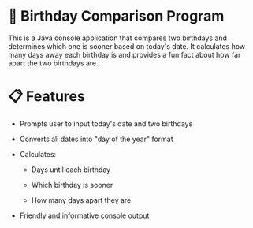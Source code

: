 # 🎂 Birthday Comparison Program

This is a Java console application that compares two birthdays and determines which one is sooner based on today's date. It calculates how many days away each birthday is and provides a fun fact about how far apart the two birthdays are.

# 📋 Features
* Prompts user to input today's date and two birthdays

* Converts all dates into "day of the year" format

* Calculates:

  + Days until each birthday

  + Which birthday is sooner

  + How many days apart they are

* Friendly and informative console output

